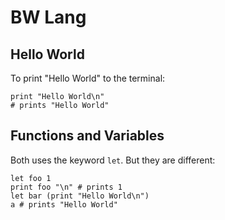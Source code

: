 # BW Lang
## Hello World
To print "Hello World" to the terminal:
```
print "Hello World\n"
# prints "Hello World"
```
## Functions and Variables
Both uses the keyword `let`. But they are different:
```
let foo 1
print foo "\n" # prints 1
let bar (print "Hello World\n")
a # prints "Hello World"
```
